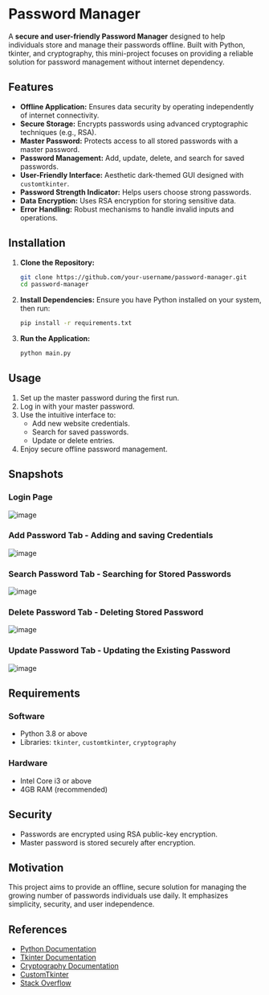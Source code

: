 
# Password Manager

A **secure and user-friendly Password Manager** designed to help individuals store and manage their passwords offline. Built with Python, tkinter, and cryptography, this mini-project focuses on providing a reliable solution for password management without internet dependency.

## Features

- **Offline Application:** Ensures data security by operating independently of internet connectivity.
- **Secure Storage:** Encrypts passwords using advanced cryptographic techniques (e.g., RSA).
- **Master Password:** Protects access to all stored passwords with a master password.
- **Password Management:** Add, update, delete, and search for saved passwords.
- **User-Friendly Interface:** Aesthetic dark-themed GUI designed with `customtkinter`.
- **Password Strength Indicator:** Helps users choose strong passwords.
- **Data Encryption:** Uses RSA encryption for storing sensitive data.
- **Error Handling:** Robust mechanisms to handle invalid inputs and operations.

## Installation

1. **Clone the Repository:**
   ```bash
   git clone https://github.com/your-username/password-manager.git
   cd password-manager
   ```

2. **Install Dependencies:**
   Ensure you have Python installed on your system, then run:
   ```bash
   pip install -r requirements.txt
   ```

3. **Run the Application:**
   ```bash
   python main.py
   ```

## Usage

1. Set up the master password during the first run.
2. Log in with your master password.
3. Use the intuitive interface to:
   - Add new website credentials.
   - Search for saved passwords.
   - Update or delete entries.
4. Enjoy secure offline password management.

## Snapshots

### Login Page
![image](https://github.com/user-attachments/assets/0e479a9a-4217-4db3-9ffe-f9b4616c480f)

### Add Password Tab - Adding and saving Credentials
![image](https://github.com/user-attachments/assets/aacd14cb-1573-4c6b-96f0-62808f246b77)

### Search Password Tab - Searching for Stored Passwords
![image](https://github.com/user-attachments/assets/04a1a05d-c2d1-4610-ac90-b0035b7063a9)

### Delete Password Tab - Deleting Stored Password
![image](https://github.com/user-attachments/assets/f19dba8b-f088-4c61-bbc9-58b759e0cefa)

### Update Password Tab - Updating the Existing Password
![image](https://github.com/user-attachments/assets/4d19efe0-61db-45e9-bf92-8871763027b4)

## Requirements

### Software
- Python 3.8 or above
- Libraries: `tkinter`, `customtkinter`, `cryptography`

### Hardware
- Intel Core i3 or above
- 4GB RAM (recommended)

## Security

- Passwords are encrypted using RSA public-key encryption.
- Master password is stored securely after encryption.

## Motivation

This project aims to provide an offline, secure solution for managing the growing number of passwords individuals use daily. It emphasizes simplicity, security, and user independence.

## References

- [Python Documentation](https://docs.python.org/3/)
- [Tkinter Documentation](https://docs.python.org/3/library/tkinter.html)
- [Cryptography Documentation](https://cryptography.io/en/latest/)
- [CustomTkinter](https://pypi.org/project/customtkinter/)
- [Stack Overflow](https://stackoverflow.com/)


